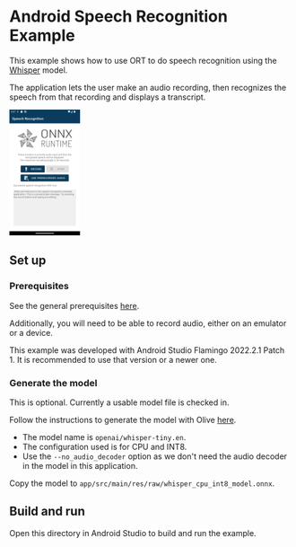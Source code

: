 # Android Speech Recognition Example

This example shows how to use ORT to do speech recognition using the [Whisper](https://github.com/openai/whisper) model.

The application lets the user make an audio recording, then recognizes the speech from that recording and displays a transcript.

<img width=25% src="images/screenshot.png" alt="App Screenshot" />

## Set up

### Prerequisites

See the general prerequisites [here](../../../README.md#General-Prerequisites).

Additionally, you will need to be able to record audio, either on an emulator or a device.

This example was developed with Android Studio Flamingo 2022.2.1 Patch 1.
It is recommended to use that version or a newer one.

### Generate the model

This is optional. Currently a usable model file is checked in.

Follow the instructions to generate the model with Olive [here](https://github.com/microsoft/Olive/tree/main/examples/whisper).
- The model name is `openai/whisper-tiny.en`.
- The configuration used is for CPU and INT8.
- Use the `--no_audio_decoder` option as we don't need the audio decoder in the model in this application.

Copy the model to `app/src/main/res/raw/whisper_cpu_int8_model.onnx`.

## Build and run

Open this directory in Android Studio to build and run the example.
